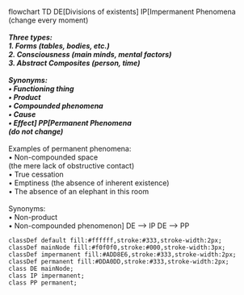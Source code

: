 flowchart TD
    DE[Divisions of existents]
    IP[Impermanent Phenomena<br/>(change every moment)<br/>_______________<br/>
        Three types:<br/>
        1. Forms (tables, bodies, etc.)<br/>
        2. Consciousness (main minds, mental factors)<br/>
        3. Abstract Composites (person, time)<br/><br/>
        Synonyms:<br/>
        • Functioning thing<br/>
        • Product<br/>
        • Compounded phenomena<br/>
        • Cause<br/>
        • Effect]
    PP[Permanent Phenomena<br/>(do not change)<br/>_______________<br/>
        Examples of permanent phenomena:<br/>
        • Non-compounded space<br/>
        (the mere lack of obstructive contact)<br/>
        • True cessation<br/>
        • Emptiness (the absence of inherent existence)<br/>
        • The absence of an elephant in this room<br/><br/>
        Synonyms:<br/>
        • Non-product<br/>
        • Non-compounded phenomenon]
    DE --> IP
    DE --> PP
    
    classDef default fill:#ffffff,stroke:#333,stroke-width:2px;
    classDef mainNode fill:#f0f0f0,stroke:#000,stroke-width:3px;
    classDef impermanent fill:#ADD8E6,stroke:#333,stroke-width:2px;
    classDef permanent fill:#DDA0DD,stroke:#333,stroke-width:2px;
    class DE mainNode;
    class IP impermanent;
    class PP permanent;
